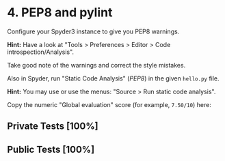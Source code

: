 # 4. PEP8 and pylint

Configure your Spyder3 instance to give you PEP8 warnings.


**Hint:** Have a look at "Tools > Preferences > Editor > Code introspection/Analysis".


Take good note of the warnings and correct the style mistakes.


Also in Spyder, run "Static Code Analysis" (*PEP8*) in the given `hello.py` file.


**Hint:** You may use  or use the menus: "Source > Run static code analysis".


Copy the numeric "Global evaluation" score (for example, `7.50/10`) here:



## Private Tests [100%]

## Public Tests [100%]
